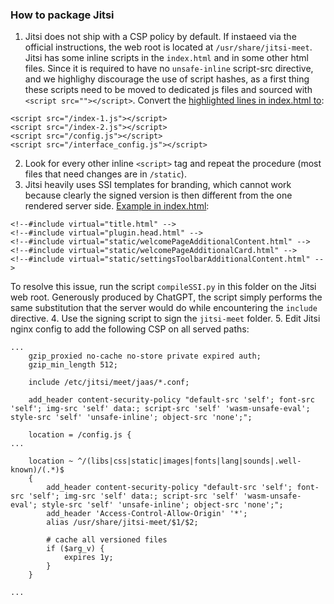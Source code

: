 ### How to package Jitsi
1. Jitsi does not ship with a CSP policy by default. If instaeed via the official instructions, the web root is located at `/usr/share/jitsi-meet`. Jitsi has some inline scripts in the `index.html` and in some other html files. Since it is required to have no `unsafe-inline` script-src directive, and we highlighy discourage the use of script hashes, as a first thing these scripts need to be moved to dedicated js files and sourced with `<script src=""></script>`. Convert the [highlighted lines in index.html to](https://github.com/jitsi/jitsi-meet/blob/298279a95690a1b89bf4b3b664e0dae42c7e2802/index.html#L15C0-L199C30):
```
<script src="/index-1.js"></script>
<script src="/index-2.js"></script>
<script src="/config.js"></script>
<script src="/interface_config.js"></script>
```
2. Look for every other inline `<script>` tag and repeat the procedure (most files that need changes are in `/static`).
3. Jitsi heavily uses SSI templates for branding, which cannot work because clearly the signed version is then different from the one rendered server side. [Example in index.html](https://github.com/jitsi/jitsi-meet/blob/298279a95690a1b89bf4b3b664e0dae42c7e2802/index.html#L202C1-L206C76):
```
<!--#include virtual="title.html" -->
<!--#include virtual="plugin.head.html" -->
<!--#include virtual="static/welcomePageAdditionalContent.html" -->
<!--#include virtual="static/welcomePageAdditionalCard.html" -->
<!--#include virtual="static/settingsToolbarAdditionalContent.html" -->
```
To resolve this issue, run the script `compileSSI.py` in this folder on the Jitsi web root. Generously produced by ChatGPT, the script simply performs the same substitution that the server would do while encountering the `include` directive.
4. Use the signing script to sign the `jitsi-meet` folder.
5. Edit Jitsi nginx config to add the following CSP on all served paths:
```
...
    gzip_proxied no-cache no-store private expired auth;
    gzip_min_length 512;

    include /etc/jitsi/meet/jaas/*.conf;

    add_header content-security-policy "default-src 'self'; font-src 'self'; img-src 'self' data:; script-src 'self' 'wasm-unsafe-eval'; style-src 'self' 'unsafe-inline'; object-src 'none';";

    location = /config.js {
...

    location ~ ^/(libs|css|static|images|fonts|lang|sounds|.well-known)/(.*)$
    {
        add_header content-security-policy "default-src 'self'; font-src 'self'; img-src 'self' data:; script-src 'self' 'wasm-unsafe-eval'; style-src 'self' 'unsafe-inline'; object-src 'none';";
        add_header 'Access-Control-Allow-Origin' '*';
        alias /usr/share/jitsi-meet/$1/$2;

        # cache all versioned files
        if ($arg_v) {
            expires 1y;
        }
    }

...
```

